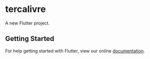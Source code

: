 # tercalivre

A new Flutter project.

## Getting Started

For help getting started with Flutter, view our online
[documentation](https://flutter.io/).
